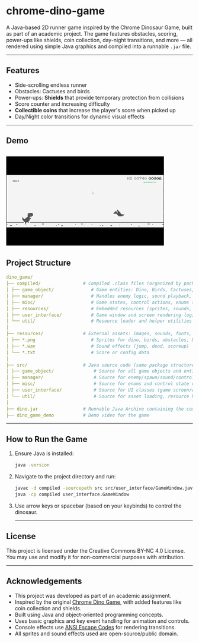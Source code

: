 # chrome-dino-game
A Java-based 2D runner game inspired by the Chrome Dinosaur Game, built as part of an academic project. The game features obstacles, scoring, power-ups like shields, coin collection, day-night transitions, and more — all rendered using simple Java graphics and compiled into a runnable `.jar` file.

---
## Features

- Side-scrolling endless runner  
- Obstacles: Cactuses and birds  
- Power-ups: **Shields** that provide temporary protection from collisions  
- Score counter and increasing difficulty  
- **Collectible coins** that increase the player's score when picked up  
- Day/Night color transitions for dynamic visual effects  

---
## Demo
![Dino Game Demo](dino_game_demo.gif)
---
##  Project Structure
``` yaml
dino_game/
├── compiled/                # Compiled .class files (organized by package)
│ ├── game_object/              # Game entities: Dino, Birds, Cactuses, Land, etc.
│ ├── manager/                  # Handles enemy logic, sound playback, input control
│ ├── misc/                     # Game states, control actions, enums (e.g., DinoState)
│ ├── resources/                # Embedded resources (sprites, sounds, text)
│ ├── user_interface/           # Game window and screen rendering logic
│ └── util/                     # Resource loader and helper utilities
│
├── resources/               # External assets: images, sounds, fonts, text files
│ ├── *.png                     # Sprites for dino, birds, obstacles, UI
│ ├── *.wav                     # Sound effects (jump, dead, scoreup)
│ └── *.txt                     # Score or config data
│
├── src/                     # Java source code (same package structure as compiled/)
│ ├── game_object/               # Source for all game objects and entities
│ ├── manager/                   # Source for enemy/spawn/sound/control managers
│ ├── misc/                      # Source for enums and control state classes
│ ├── user_interface/            # Source for UI classes (game screen/window)
│ └── util/                      # Source for asset loading, resource handling
│
├── dino.jar                 # Runnable Java Archive containing the compiled game
├── dino_game_demo           # Demo video for the game

```
---

##  How to Run the Game

1. Ensure Java is installed:
   ```bash
   java -version
   ```
2. Navigate to the project directory and run:
   ``` bash
   javac -d compiled -sourcepath src src/user_interface/GameWindow.java
   java -cp compiled user_interface.GameWindow
   ```
3. Use arrow keys or spacebar (based on your keybinds) to control the dinosaur.
   
   ---
## License
This project is licensed under the Creative Commons BY-NC 4.0 License.
You may use and modify it for non-commercial purposes with attribution.

---
## Acknowledgements

- This project was developed as part of an academic assignment.
- Inspired by the original [Chrome Dino Game](https://chromedino.com/), with added features like coin collection and shields.
- Built using Java and object-oriented programming concepts.
- Uses basic graphics and key event handling for animation and controls.
- Console effects use [ANSI Escape Codes](https://en.wikipedia.org/wiki/ANSI_escape_code) for rendering transitions.
- All sprites and sound effects used are open-source/public domain.




